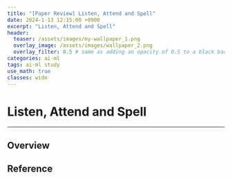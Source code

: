 ```yaml
---
title: "[Paper Review] Listen, Attend and Spell"
date: 2024-1-13 12:15:00 +0900
excerpt: "Listen, Attend and Spell"
header:
  teaser: /assets/images/my-wallpaper_1.png
  overlay_image: /assets/images/wallpaper_2.png
  overlay_filter: 0.5 # same as adding an opacity of 0.5 to a black background
categories: ai-ml
tags: ai-ml study
use_math: true
classes: wide
---
```

# Listen, Attend and Spell
***

## Overview


## Reference

